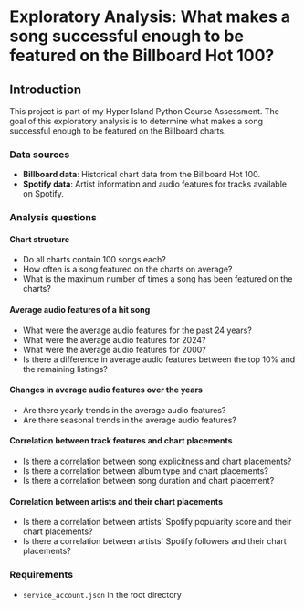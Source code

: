 # Exploratory Analysis: What makes a song successful enough to be featured on the Billboard Hot 100? 

## Introduction

This project is part of my Hyper Island Python Course Assessment. The goal of this exploratory analysis is to determine what makes a song successful enough to be featured on the Billboard charts.

### Data sources

- **Billboard data**: Historical chart data from the Billboard Hot 100.
- **Spotify data**: Artist information and audio features for tracks available on Spotify.

### Analysis questions

#### Chart structure
- Do all charts contain 100 songs each?
- How often is a song featured on the charts on average?
- What is the maximum number of times a song has been featured on the charts?

#### Average audio features of a hit song
- What were the average audio features for the past 24 years?
- What were the average audio features for 2024?
- What were the average audio features for 2000?
- Is there a difference in average audio features between the top 10% and the remaining listings?

#### Changes in average audio features over the years
- Are there yearly trends in the average audio features?
- Are there seasonal trends in the average audio features?

#### Correlation between track features and chart placements 
- Is there a correlation between song explicitness and chart placements?
- Is there a correlation between album type and chart placements?
- Is there a correlation between song duration and chart placement?

#### Correlation between artists and their chart placements
- Is there a correlation between artists' Spotify popularity score and their chart placements?
- Is there a correlation between artists' Spotify followers and their chart placements?

### Requirements

- `service_account.json` in the root directory